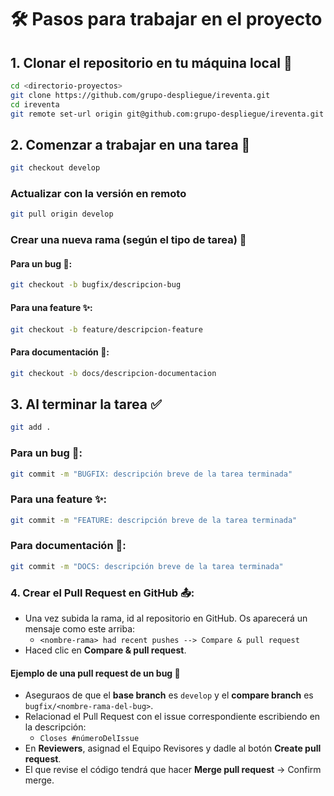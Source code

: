 # 🛠️ Pasos para trabajar en el proyecto

## 1. Clonar el repositorio en tu máquina local 🔁
```bash
cd <directorio-proyectos>
git clone https://github.com/grupo-despliegue/ireventa.git
cd ireventa
git remote set-url origin git@github.com:grupo-despliegue/ireventa.git
```
## 2. Comenzar a trabajar en una tarea 🚀
```bash
git checkout develop
```

### Actualizar con la versión en remoto
```bash
git pull origin develop
```
### Crear una nueva rama (según el tipo de tarea) 🌿

#### Para un bug 🐞:
```bash
git checkout -b bugfix/descripcion-bug
```

#### Para una feature ✨:
```bash
git checkout -b feature/descripcion-feature
```

#### Para documentación 📝:
```bash
git checkout -b docs/descripcion-documentacion
```

## 3. Al terminar la tarea ✅ 
```bash
git add .
```
### Para un bug 🐞:
```bash
git commit -m "BUGFIX: descripción breve de la tarea terminada"
```
### Para una feature ✨:
```bash
git commit -m "FEATURE: descripción breve de la tarea terminada"
```
### Para documentación 📝:
```bash
git commit -m "DOCS: descripción breve de la tarea terminada"
```
### 4. Crear el Pull Request en GitHub 📤:

- Una vez subida la rama, id al repositorio en GitHub. Os aparecerá un mensaje como este arriba:
  - `<nombre-rama> had recent pushes --> Compare & pull request`
- Haced clic en **Compare & pull request**.
#### Ejemplo de una pull request de un bug 🐞
- Aseguraos de que el **base branch** es `develop` y el **compare branch** es `bugfix/<nombre-rama-del-bug>`.
- Relacionad el Pull Request con el issue correspondiente escribiendo en la descripción:
  - `Closes #númeroDelIssue`
- En **Reviewers**, asignad el Equipo Revisores y dadle al botón **Create pull request**.
- El que revise el código tendrá que hacer **Merge pull request** → Confirm merge.



